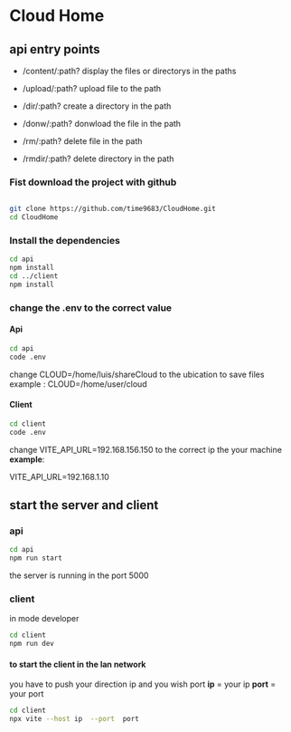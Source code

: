   
# Cloud Home

## api entry points

- /content/:path?
display the files or directorys in the paths

- /upload/:path?
upload file to the path

- /dir/:path?
create a directory in the path

- /donw/:path?
donwload the file in the path

- /rm/:path?
delete file in the path

- /rmdir/:path?
delete directory in the path

### Fist download the project with github

```bash

git clone https://github.com/time9683/CloudHome.git
cd CloudHome
```

### Install the dependencies

```bash
cd api
npm install
cd ../client
npm install
```

### change the .env to the correct value

#### Api

```bash
cd api
code .env 
```

change  CLOUD=/home/luis/shareCloud to the ubication to save files
example :
CLOUD=/home/user/cloud

#### Client

```bash
cd client
code .env
```

change  VITE_API_URL=192.168.156.150 to the correct ip the your machine
**example**:

VITE_API_URL=192.168.1.10

## start the server and client

### api

```bash
cd api
npm run start
```

the server is running in the port 5000

### client

in mode developer

```bash
cd client
npm run dev
```

#### to start the client in the lan network

you have to push your direction ip and you wish port
**ip** = your ip
**port** = your port

```bash
cd client
npx vite --host ip  --port  port
```
